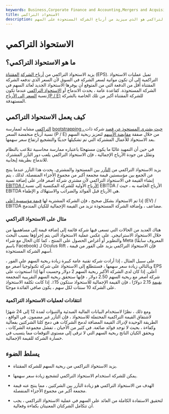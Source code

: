 ```yaml
---
keywords: Business,Corporate Finance and Accounting,Mergers and Acquisitions,M&amp;amp;A
title: الاستحواذ التراكمي
description: الاستحواذ التراكمي هو الذي سيزيد من أرباح الشركة المستحوذة على السهم (EPS).
---
```


# الاستحواذ التراكمي
## ما هو الاستحواذ التراكمي؟

يزيد الاستحواذ التراكمي من [أرباح الشركة](/eps) [المقتناة](/eps) (EPS). تميل عمليات الاستحواذ التراكمية إلى أن تكون مواتية لسعر الشركة في السوق لأن السعر الذي تدفعه الشركة المقتناة أقل من الدفعة التي من المتوقع أن يوفرها الاستحواذ الجديد لعائد السهم في الشركة المستحوذة. كقاعدة عامة ، يحدث الاندماج أو [الاستحواذ التراكمي](/acquisition) عندما تكون نسبة [السعر إلى الأرباح (P / E)](/price-earningsratio) للشركة المقتناة أكبر من تلك الخاصة بالشركة المستهدفة.

## كيف يعمل الاستحواذ التراكمي

[التراكمي](/accretive) مشابه لممارسة [bootstrapping ، حيث يشتري المستحوذ عن قصد](/bootstrapping) شركة ذات نسبة أرباح منخفضة السعر (P / E) من خلال صفقة [مقايضة الأسهم](/stock-swap) لتعزيز ربحية السهم بعد الاستحواذ للأعمال المشتركة التي تم تشكيلها حديثًا والتشجيع ارتفاع سعر سهمها.

في حين أن التمهيد غالبًا ما يكون مستهجنًا باعتباره ممارسة محاسبية تتلاعب بالنظام وتقلل من جودة الأرباح الإجمالية ، فإن الاستحواذ التراكمي يلعب دور التآزر المشترك للاندماج بطريقة إيجابية.

يزيد الاستحواذ التراكمي من [التآزر](/synergy) بين المستحوذ والمشتري. يحدث هذا التآزر عندما ينتج عن الجمع بين مؤسستين قيمة مجمعة أكبر من مجموع الأجزاء المنفصلة. لذلك ، يتم إنشاء القيمة في الاستحواذ التراكمي لأن مشتري شركة أصغر قادر على إضافة نسبة [EBITDA / الأرباح](/ebitda) الأولية للشركة المكتسبة إلى نسبة EBITDA / الأرباح الخاصة به ، حيث EBITDA هي الأرباح قبل الفوائد والضرائب والاستهلاك و الإطفاء.

إذا تم الاستحواذ بشكل صحيح ، فإن الشركة المشترية لها [قيمة مؤسسية أعلى](/enterprisevalue) (EV) / EBITDA مضاعف ، وإضافة الشركة المستحوذة تزيد من القيمة الإجمالية للكيان المندمج.

### مثال على الاستحواذ التراكمي

هناك العديد من الحالات التي تسعى فيها شركة قائمة إلى إضافة قيمة إلى مساهميها من خلال الاستحواذ الاستراتيجي. على عكس عملية الاستحواذ التي يتم إجراؤها بسبب البحث والتطوير أو أغراض الحصول على المنتج ، كما كان الحال مع شراء Meta (المعروف سابقًا باسم Facebook) لـ Oculus Rift ، فإن الاستحواذ التراكمي يزيد على الفور من قيمة أسهم الشركة المستحوذة.

على سبيل المثال ، إذا أرادت شركة تقنية عامة كبيرة زيادة ربحية السهم على الفور ، وبالتالي زيادة سعر سهمها ، فستتطلع إلى الاستحواذ على شركة تكنولوجيا أصغر مع EPS أعلى. إذا كان لدى الشركة الأكبر ربحية السهم 2 دولار وحسبت أنها إذا استحوذت على شركة أصغر مع ربحية السهم 2.50 دولار ، فإنها ستحقق ربحية السهم التقريبية المجمعة [بقيمة](/proformaearnings) 2.15 دولارًا ، فإن القيمة الإجمالية للاستحواذ ستكون 15٪. إذا كانت تكلفة الاستحواذ على الشركة 10 سنتات لكل سهم ، يكون صافي الفائدة موجبًا.

### انتقادات لعمليات الاستحواذ التراكمية

ومع ذلك ، نظرًا لاستخدام البيانات المالية المبدئية والتنبؤات لمدة 12 إلى 24 شهرًا لاشتقاق القيمة التراكمية المحتملة للاستحواذ ، فإن التآزر غير مضمون. في الواقع ، الطريقة الوحيدة لإدراك القيمة المضافة لدمج الشركات هي دمج كلتا الشركتين بفعالية وكفاءة ، بحيث لا توجد فوائد ضائعة. في كثير من الأحيان ، تفشل مجموعة الشركات ، ويحقق الكيان الناتج ربحية السهم التي لا ترقى إلى مستوى التوقعات مما يتسبب في خسارة الشركة للقيمة الإجمالية.

## يسلط الضوء

- يزيد الاستحواذ التراكمي من ربحية السهم للشركة المقتناة.

- يمكن للشركة استخدام الاستحواذ التراكمي لتشجيع زيادة سعر سهمها.

- الهدف من الاستحواذ التراكمي هو زيادة التآزر بين الشركتين ، مما ينتج عنه قيمة مجمعة أكبر من مجموع الأجزاء المنفصلة.

- لتحقيق الاستفادة الكاملة من العائد على السهم في عملية الاستحواذ التراكمي ، يجب أن تتكامل الشركتان المعنيتان بكفاءة وفعالية.

